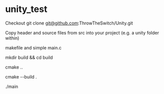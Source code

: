 # unity_test

Checkout
git clone git@github.com:ThrowTheSwitch/Unity.git

Copy header and source files from src into your project (e.g. a unity folder within)

makefile and simple main.c

mkdir build && cd build


cmake ..


cmake --build .


./main
